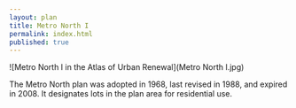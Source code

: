 ```yaml
---
layout: plan
title: Metro North I
permalink: index.html
published: true
---
```


![Metro North I in the Atlas of Urban Renewal](Metro North I.jpg)

The Metro North plan was adopted in 1968, last revised in 1988, and expired in 2008. It designates lots in the plan area for residential use.
